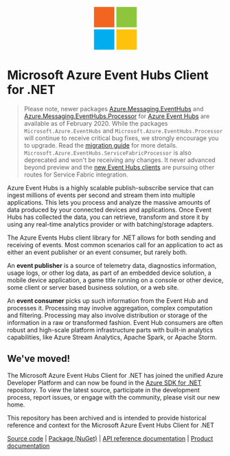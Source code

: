 <p align="center">
  <img src="event-hubs.png" alt="Microsoft Azure Event Hubs" width="100"/>
</p>

# Microsoft Azure Event Hubs Client for .NET

> Please note, newer packages [Azure.Messaging.EventHubs](https://www.nuget.org/packages/Azure.Messaging.EventHubs) and [Azure.Messaging.EventHubs.Processor](https://www.nuget.org/packages/Azure.Messaging.EventHubs.Processor) for [Azure Event Hubs](https://azure.microsoft.com/services/event-hubs/) are available as of February 2020. While the packages `Microsoft.Azure.EventHubs` and `Microsoft.Azure.EventHubs.Processor` will continue to receive critical bug fixes, we strongly encourage you to upgrade. Read the [migration guide](https://aka.ms/azsdk/net/migrate/eh) for more details. `Microsoft.Azure.EventHubs.ServiceFabricProcessor` is also deprecated and won't be receiving any changes. It never advanced beyond preview and the [new Event Hubs clients](https://github.com/Azure/azure-sdk-for-net/tree/main/sdk/eventhub/Azure.Messaging.EventHubs) are pursuing other routes for Service Fabric integration. 

Azure Event Hubs is a highly scalable publish-subscribe service that can ingest millions of events per second and stream them into multiple applications. This lets you process and analyze the massive amounts of data produced by your connected devices and applications. Once Event Hubs has collected the data, you can retrieve, transform and store it by using any real-time analytics provider or with batching/storage adapters. 

The Azure Events Hubs client library for .NET allows for both sending and receiving of events.  Most common scenarios call for an application to act as either an event publisher or an event consumer, but rarely both. 

An **event publisher** is a source of telemetry data, diagnostics information, usage logs, or other log data, as 
part of an embedded device solution, a mobile device application, a game title running on a console or other device, 
some client or server based business solution, or a web site.  

An **event consumer** picks up such information from the Event Hub and processes it. Processing may involve aggregation, complex 
computation and filtering. Processing may also involve distribution or storage of the information in a raw or transformed fashion.
Event Hub consumers are often robust and high-scale platform infrastructure parts with built-in analytics capabilities, like Azure 
Stream Analytics, Apache Spark, or Apache Storm.  

## We've moved!

The Microsoft Azure Event Hubs Client for .NET has joined the unified Azure Developer Platform and can now be found in the [Azure SDK for .NET](https://github.com/Azure/azure-sdk-for-net/tree/master/sdk/eventhub/Microsoft.Azure.EventHubs) repository.  To view the latest source, participate in the development process, report issues, or engage with the community, please visit our new home.

This repository has been archived and is intended to provide historical reference and context for the Microsoft Azure Event Hubs Client for .NET 
  
[Source code](https://github.com/Azure/azure-sdk-for-net/tree/master/sdk/eventhub/Microsoft.Azure.EventHubs) | [Package (NuGet)](https://www.nuget.org/packages/Microsoft.Azure.EventHubs/) | [API reference documentation](https://docs.microsoft.com/en-us/dotnet/api/overview/azure/event-hubs?view=azure-dotnet) | [Product documentation](https://docs.microsoft.com/en-us/azure/event-hubs/)
